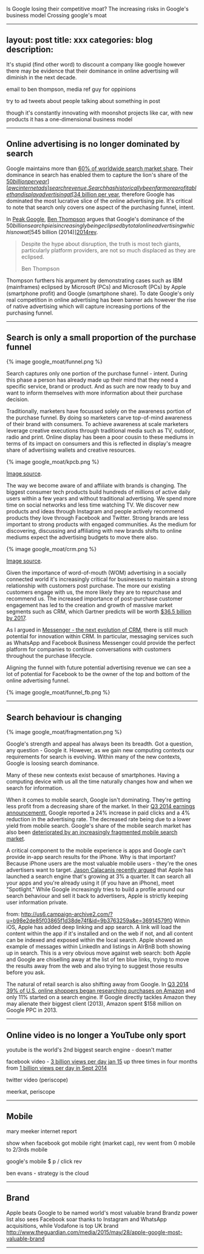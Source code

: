 Is Google losing their competitive moat?
The increasing risks in Google's business model
Crossing google's moat

---
layout: post
title: xxx
categories: blog
description: 
---

It's stupid (find other word) to discount a company like google however there may be evidence that their dominance in online advertising will diminish in the next decade.

email to ben thompson, media ref guy for oppinions

try to ad tweets about people talking about something in post

though it's constantly innovating with moonshot projects like car,  with new products it has a one-dimensional business model

***

## Online advertising is no longer dominated by search

Google maintains more than [60% of worldwide search market share][googleshare]. Their dominance in search has enabled them to capture the lion's share of the [$50 billion per year][pwcinternetads] search revenue. Search has historically been far more profitable than display advertising at [$34 billion per year][pwcinternetads], therefore Google has dominated the most lucrative slice of the online advertising pie. It's critical to note that search only covers one aspect of the purchasing funnel, intent.

In [Peak Google][feedads], [Ben Thompson][benthom] argues that Google's dominance of the $50 billion search pie is increasingly being eclipsed by total online advertising which is now at [$545 billion (2014)][2014rev].

<blockquote>
  <p>Despite the hype about disruption, the truth is most tech giants, particularly platform providers, are not so much displaced as they are eclipsed.</p>
  <footer>Ben Thompson</footer>
</blockquote>

Thompson furthers his argument by demonstrating cases such as IBM (mainframes) eclipsed by Microsoft (PCs) and Microsoft (PCs) by Apple (smartphone profit) and Google (smartphone share). To date Google's only real competition in online advertising has been banner ads however the rise of native advertising which will capture increasing portions of the purchasing funnel.

[benthom]:https://twitter.com/monkbent

[pwcinternetads]:http://www.pwc.com/gx/en/global-entertainment-media-outlook/segment-insights/internet-advertising.jhtml

[feedads]:https://stratechery.com/2014/peak-google/

[googleshare]:http://analysisreport.morningstar.com/stock/research?t=GOOG&region=usa&culture=en-US&productCode=MLE

[2014rev]:http://www.emarketer.com/Article/Global-Ad-Spending-Growth-Double-This-Year/1010997

***

## Search is only a small proportion of the purchase funnel

{% image google_moat/funnel.png %}

Search captures only one portion of the purchase funnel - intent. During this phase a person has already made up their mind that they need a specific service, brand or product. And as such are now ready to buy and want to inform themselves with more information about their purchase decision.

Traditionally, marketers have focussed solely on the awareness portion of the purchase funnel. By doing so marketers carve top-of-mind awareness of their brand with consumers. To achieve awareness at scale marketers leverage creative executions through traditional media such as TV, outdoor, radio and print. Online display has been a poor cousin to these mediums in terms of its impact on consumers and this is reflected in display's meagre share of advertising wallets and creative resources.

{% image google_moat/kpcb.png %}

[Image source][kpcb].

The way we become aware of and affiliate with brands is changing. The biggest consumer tech products build hundreds of millions of active daily users within a few years and without traditional advertising. We spend more time on social networks and less time watching TV. We discover new products and ideas through Instagram and people actively recommend products they love through Facebook and Twitter. Strong brands are less important to strong products with engaged communities. As the medium for discovering, discussing and affiliating with new brands shifts to online mediums expect the advertising budgets to move there also.

{% image google_moat/crm.png %}

[Image source][gartnercrm].

Given the importance of word-of-mouth (WOM) advertising in a socially connected world it's increasingly critical for businesses to maintain a strong relationship with customers post purchase. The more our existing customers engage with us, the more likely they are to repurchase and recommend us. The increased importance of post-purchase customer engagement has led to the creation and growth of massive market segments such as CRM, which Gartner predicts will be worth [$36.5 billion by 2017][gartnercrm].

As I argued in [Messenger - the next evolution of CRM][futurecrm], there is still much potential for innovation within CRM. In particular, messaging services such as WhatsApp and Facebook Business Messenger could provide the perfect platform for companies to continue conversations with customers throughout the purchase lifecycle.

Aligning the funnel with future potential advertising revenue we can see a lot of potential for Facebook to be the owner of the top and bottom of the online advertising funnel.

{% image google_moat/funnel_fb.png %}

[futurecrm]:http://www.heuro.net/blog/the-future-of-crm/

[gartnercrm]:http://www.forbes.com/sites/louiscolumbus/2013/06/18/gartner-predicts-crm-will-be-a-36b-market-by-2017/

[kpcb]:http://www.kpcb.com/internet-trends

***

## Search behaviour is changing

{% image google_moat/fragmentation.png %}

Google's strength and appeal has always been its breadth. Got a question, any question - Google it. However, as we gain new computing contexts our requirements for search is evolving. Within many of the new contexts, Google is loosing search dominance.

Many of these new contexts exist because of smartphones. Having a computing device with us all the time naturally changes how and when we search for information.

When it comes to mobile search, Google isn't dominating. They're getting less profit from a decreasing share of the market. In their [Q3 2014 earnings announcementt][googleadrate], Google reported a 24% increase in paid clicks and a 4% reduction in the advertising rate. The decreased rate being due to a lower yield from mobile search. Google's share of the mobile search market has also been [deteriorated by an increasingly fragmented mobile search market][mobilesearchshift].

A critical component to the mobile experience is apps and Google can't provide in-app search results for the iPhone. Why is that important? Because iPhone users are the most valuable mobile users - they're the ones advertisers want to target. [Jason Calacanis recently argued][applesearch] that Apple has launched a search engine that's growing at 3% a quarter. It can search all your apps and you're already using it (if you have an iPhone), meet "Spotlight." While Google increasingly tries to build a profile around our search behaviour and sell it back to advertisers, Apple is strictly keeping user information private.

from: http://us6.campaign-archive2.com/?u=b98e2de85f03865f1d38de74f&id=9b3763259a&e=36914579f0
Within iOS, Apple has added deep linking and app search. A link will load the content within the app if it's installed and on the web if not, and all content can be indexed and exposed within the local search. Apple showed an example of messages within LinkedIn and listings in AIrBnB both showing up in search. This is a very obvious move against web  search: both Apple and Google are chiselling away at the list of ten blue links, trying to move the results away from the web and also trying to suggest those results before you ask. 

The natural of retail search is also shifting away from Google. In [Q3 2014 39% of U.S. online shoppers began researching purchases on Amazon][forrestersearch] and only 11% started on a search engine. If Google directly tackles Amazon they may alienate their biggest client (2013), Amazon spent $158 million on Google PPC in 2013.

[applesearch]:http://calacanis.com/2015/06/09/apple-launching-search-engine-to-destroy-google-and-youre-already-using-it/

[forrestersearch]:http://www.wsj.com/articles/google-preps-shopping-site-to-challenge-amazon-1418673413

[amazonsearch]:http://adage.com/article/digital/amazon-tops-list-google-s-25-biggest-search-advertisers/294922/

[googleadrate]:http://marketrealist.com/2014/11/google-looking-make-product-changes-mobile-search/

[mobilesearchshift]:http://www.emarketer.com/Article/US-Mobile-Ad-Dollars-Shift-Search-Apps/1010898

***

## Online video is no longer a YouTube only sport

youtube is the world's 2nd biggest search engine - doesn't matter

facebook video - [3 billion views per day jan 15][fbvideoviews] up three times in four months from [1 billion views per day in Sept 2014][fbvideoviews14]

[fbvideoviews]:http://techcrunch.com/2015/01/28/facebook-now-has-3b-video-views-per-day/
[fbvideoviews14]:http://www.mediapost.com/publications/article/233733/facebook-rivals-youtube-tops-1-billion-videos-per.html

twitter video (periscope)

meerkat, periscope

***

## Mobile

mary meeker internet report

show when facebook got mobile right (market cap), rev went from 0 mobile to 2/3rds mobile

google's mobile $ p / click rev

ben evans - strategy is the cloud

***

## Brand

Apple beats Google to be named world's most valuable brand
Brandz power list also sees Facebook soar thanks to Instagram and WhatsApp acquisitions, while Vodafone is top UK brand
http://www.theguardian.com/media/2015/may/28/apple-google-most-valuable-brand

***